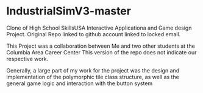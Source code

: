 # IndustrialSimV3-master
Clone of High School SkillsUSA Interactive Applicationa and Game design Project. 
Original Repo linked to github account linked to locked email.

This Project was a collaboration between Me and two other students at the Columbia Area Career Center
This version of the repo does not indicate our respective work.

Generally, a large part of my work for the project was the design and implementation of the polymorphic
tile class structure, as well as the general game logic and interaction with the button system
